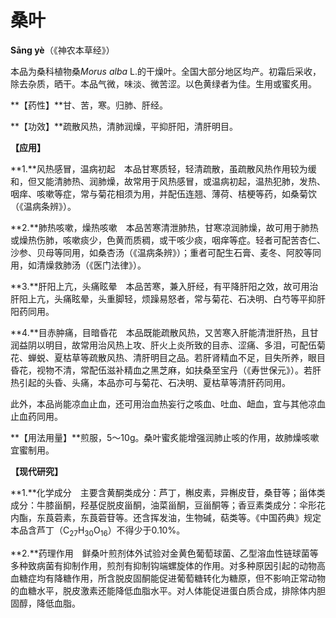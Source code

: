# 桑叶

**Sāng yè**（《神农本草经》）

本品为桑科植物桑*Morus   alba*  L.的干燥叶。全国大部分地区均产。初霜后采收，除去杂质，晒干。本品气微，味淡、微苦涩。以色黄绿者为佳。生用或蜜炙用。

**【药性】**甘、苦，寒。归肺、肝经。

**【功效】**疏散风热，清肺润燥，平抑肝阳，清肝明目。

**【应用】**

**1.**风热感冒，温病初起　本品甘寒质轻，轻清疏散，虽疏散风热作用较为缓和，但又能清肺热、润肺燥，故常用于风热感冒，或温病初起，温热犯肺，发热、咽痒、咳嗽等症，常与菊花相须为用，并配伍连翘、薄荷、桔梗等药，如桑菊饮（《温病条辨》）。

**2.**肺热咳嗽，燥热咳嗽　本品苦寒清泄肺热，甘寒凉润肺燥，故可用于肺热或燥热伤肺，咳嗽痰少，色黄而质稠，或干咳少痰，咽痒等症。轻者可配苦杏仁、沙参、贝母等同用，如桑杏汤（《温病条辨》）；重者可配生石膏、麦冬、阿胶等同用，如清燥救肺汤（《医门法律》）。

**3.**肝阳上亢，头痛眩晕　本品苦寒，兼入肝经，有平降肝阳之效，故可用治肝阳上亢，头痛眩晕，头重脚轻，烦躁易怒者，常与菊花、石决明、白芍等平抑肝阳药同用。

**4.**目赤肿痛，目暗昏花　本品既能疏散风热，又苦寒入肝能清泄肝热，且甘润益阴以明目，故常用治风热上攻、肝火上炎所致的目赤、涩痛、多泪，可配伍菊花、蝉蜕、夏枯草等疏散风热、清肝明目之品。若肝肾精血不足，目失所养，眼目昏花，视物不清，常配伍滋补精血之黑芝麻，如扶桑至宝丹（《寿世保元》）。若肝热引起的头昏、头痛，本品亦可与菊花、石决明、夏枯草等清肝药同用。

此外，本品尚能凉血止血，还可用治血热妄行之咳血、吐血、衄血，宜与其他凉血止血药同用。

**【用法用量】**煎服，5～10g。桑叶蜜炙能增强润肺止咳的作用，故肺燥咳嗽宜蜜制用。

**【现代研究】**

**1.**化学成分　主要含黄酮类成分：芦丁，槲皮素，异槲皮苷，桑苷等；甾体类成分：牛膝甾酮，羟基促脱皮甾酮，油菜甾酮，豆甾酮等；香豆素类成分：伞形花内酯，东莨菪素，东莨菪苷等。还含挥发油，生物碱，萜类等。《中国药典》规定本品含芦丁（C<sub>27</sub>H<sub>30</sub>O<sub>16</sub>）不得少于0.10%。

**2.**药理作用　鲜桑叶煎剂体外试验对金黄色葡萄球菌、乙型溶血性链球菌等多种致病菌有抑制作用，煎剂有抑制钩端螺旋体的作用。对多种原因引起的动物高血糖症均有降糖作用，所含脱皮固酮能促进葡萄糖转化为糖原，但不影响正常动物的血糖水平，脱皮激素还能降低血脂水平。对人体能促进蛋白质合成，排除体内胆固醇，降低血脂。